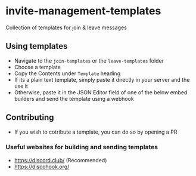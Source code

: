 # invite-management-templates

Collection of templates for join &amp; leave messages

## Using templates

- Navigate to the `join-templates` or the `leave-templates` folder
- Choose a template
- Copy the Contents under `Template` heading
- If its a plain text template, simply paste it directly in your server and the use it
- Otherwise, paste it in the JSON Editor field of one of the below embed builders and send the template using a webhook

## Contributing

- If you wish to cotribute a template, you can do so by opening a PR

### Useful websites for building and sending templates

- https://discord.club/ (Recommended)
- https://discohook.org/
